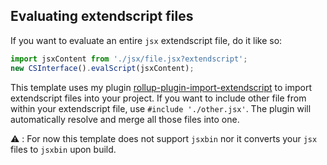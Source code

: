 
## Evaluating extendscript files
If you want to evaluate an entire `jsx` extendscript file, do it like so:
```js
import jsxContent from './jsx/file.jsx?extendscript';
new CSInterface().evalScript(jsxContent);
```
This template uses my plugin [rollup-plugin-import-extendscript](https://www.npmjs.com/package/rollup-plugin-import-extendscript) to import extendscript files into your project. If you want to include other file from within your extendscript file, use `#include './other.jsx'`. The plugin will automatically resolve and merge all those files into one.

⚠️ : For now this template does not support `jsxbin` nor it converts your `jsx` files to `jsxbin` upon build.